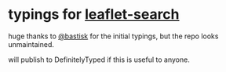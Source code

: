 # typings for [leaflet-search](https://github.com/stefanocudini/leaflet-search)

huge thanks to [@bastisk](https://github.com/bastisk) for the initial typings, but the repo looks unmaintained.

will publish to DefinitelyTyped if this is useful to anyone.
